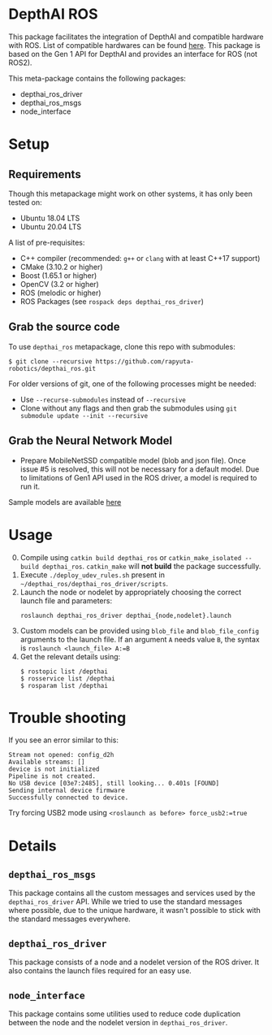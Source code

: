 # DepthAI ROS

This package facilitates the integration of DepthAI and compatible hardware with ROS. List of compatible hardwares can be found [here](https://docs.luxonis.com/en/latest/). This package is based on the Gen 1 API for DepthAI and provides an interface for ROS (not ROS2).

This meta-package contains the following packages:
* depthai_ros_driver
* depthai_ros_msgs
* node_interface

# Setup
## Requirements
Though this metapackage might work on other systems, it has only been tested on:
* Ubuntu 18.04 LTS
* Ubuntu 20.04 LTS

A list of pre-requisites:
* C++ compiler (recommended: `g++` or `clang` with at least C++17 support)
* CMake (3.10.2 or higher)
* Boost (1.65.1 or higher)
* OpenCV (3.2 or higher)
* ROS (melodic or higher)
* ROS Packages (see `rospack deps depthai_ros_driver`)

## Grab the source code
To use `depthai_ros` metapackage, clone this repo with submodules:
```
$ git clone --recursive https://github.com/rapyuta-robotics/depthai_ros.git
```
For older versions of git, one of the following processes might be needed:
* Use `--recurse-submodules` instead of `--recursive`
* Clone without any flags and then grab the submodules using `git submodule update --init --recursive`

## Grab the Neural Network Model
* Prepare MobileNetSSD compatible model (blob and json file). Once issue #5 is resolved, this will not be necessary for a default model. Due to limitations of Gen1 API used in the ROS driver, a model is required to run it.

Sample models are available [here](https://github.com/luxonis/depthai/tree/main/resources/nn)

# Usage
0. Compile using `catkin build depthai_ros` or `catkin_make_isolated --build depthai_ros`. `catkin_make` will **not build** the package successfully.
1. Execute `./deploy_udev_rules.sh` present in `~/depthai_ros/depthai_ros_driver/scripts`.
2. Launch the node or nodelet by appropriately choosing the correct launch file and parameters:
    ```
    roslaunch depthai_ros_driver depthai_{node,nodelet}.launch
    ```
3. Custom models can be provided using `blob_file` and `blob_file_config` arguments to the launch file. If an argument `A` needs value `B`, the syntax is `roslaunch <launch_file> A:=B`
4. Get the relevant details using:
    ```
    $ rostopic list /depthai
    $ rosservice list /depthai
    $ rosparam list /depthai
    ```

# Trouble shooting
If you see an error similar to this:
```
Stream not opened: config_d2h
Available streams: []
device is not initialized
Pipeline is not created.
No USB device [03e7:2485], still looking... 0.401s [FOUND]
Sending internal device firmware
Successfully connected to device.
```
Try forcing USB2 mode using `<roslaunch as before> force_usb2:=true`

# Details

## `depthai_ros_msgs`
This package contains all the custom messages and services used by the `depthai_ros_driver` API. While we tried to use the standard messages where possible, due to the unique hardware, it wasn't possible to stick with the standard messages everywhere.

## `depthai_ros_driver`
This package consists of a node and a nodelet version of the ROS driver. It also contains the launch files required for an easy use.

## `node_interface`
This package contains some utilities used to reduce code duplication between the node and the nodelet version in `depthai_ros_driver`.
